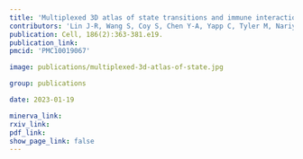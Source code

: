 ```yaml
---
title: 'Multiplexed 3D atlas of state transitions and immune interaction in colorectal cancer.'
contributors: 'Lin J-R, Wang S, Coy S, Chen Y-A, Yapp C, Tyler M, Nariya MK, Heiser CN, Lau KS, Santagata S, Sorger PK.'
publication: Cell, 186(2):363-381.e19.
publication_link: 
pmcid: 'PMC10019067'

image: publications/multiplexed-3d-atlas-of-state.jpg

group: publications

date: 2023-01-19

minerva_link:
rxiv_link:
pdf_link:
show_page_link: false
---
```

